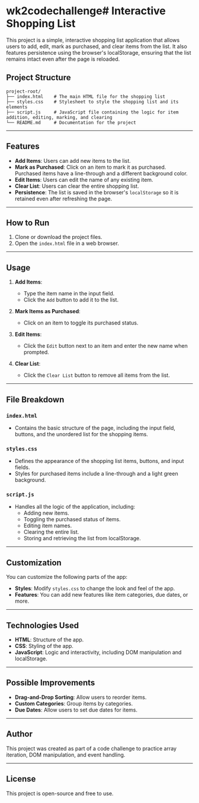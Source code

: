 # wk2codechallenge# Interactive Shopping List

This project is a simple, interactive shopping list application that allows users to add, edit, mark as purchased, and clear items from the list. It also features persistence using the browser's localStorage, ensuring that the list remains intact even after the page is reloaded.

## Project Structure

```
project-root/
├── index.html    # The main HTML file for the shopping list
├── styles.css    # Stylesheet to style the shopping list and its elements
├── script.js     # JavaScript file containing the logic for item addition, editing, marking, and clearing
└── README.md     # Documentation for the project
```

---

## Features

- **Add Items**: Users can add new items to the list.
- **Mark as Purchased**: Click on an item to mark it as purchased. Purchased items have a line-through and a different background color.
- **Edit Items**: Users can edit the name of any existing item.
- **Clear List**: Users can clear the entire shopping list.
- **Persistence**: The list is saved in the browser's `localStorage` so it is retained even after refreshing the page.

---

## How to Run

1. Clone or download the project files.
2. Open the `index.html` file in a web browser.

---

## Usage

1. **Add Items**:
   - Type the item name in the input field.
   - Click the `Add` button to add it to the list.

2. **Mark Items as Purchased**:
   - Click on an item to toggle its purchased status.

3. **Edit Items**:
   - Click the `Edit` button next to an item and enter the new name when prompted.

4. **Clear List**:
   - Click the `Clear List` button to remove all items from the list.

---

## File Breakdown

### `index.html`
- Contains the basic structure of the page, including the input field, buttons, and the unordered list for the shopping items.

### `styles.css`
- Defines the appearance of the shopping list items, buttons, and input fields.
- Styles for purchased items include a line-through and a light green background.

### `script.js`
- Handles all the logic of the application, including:
  - Adding new items.
  - Toggling the purchased status of items.
  - Editing item names.
  - Clearing the entire list.
  - Storing and retrieving the list from localStorage.

---

## Customization

You can customize the following parts of the app:

- **Styles**: Modify `styles.css` to change the look and feel of the app.
- **Features**: You can add new features like item categories, due dates, or more.

---

## Technologies Used

- **HTML**: Structure of the app.
- **CSS**: Styling of the app.
- **JavaScript**: Logic and interactivity, including DOM manipulation and localStorage.

---

## Possible Improvements

- **Drag-and-Drop Sorting**: Allow users to reorder items.
- **Custom Categories**: Group items by categories.
- **Due Dates**: Allow users to set due dates for items.

---

## Author
This project was created as part of a code challenge to practice array iteration, DOM manipulation, and event handling.

---

## License
This project is open-source and free to use.

